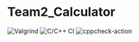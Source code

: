 # Team2_Calculator
![Valgrind](https://github.com/99003163/Team2_Calculator/workflows/Valgrind/badge.svg)
![C/C++ CI](https://github.com/99003163/Team2_Calculator/workflows/C/C++%20CI/badge.svg)
![cppcheck-action](https://github.com/99003163/Team2_Calculator/workflows/cppcheck-action/badge.svg)

